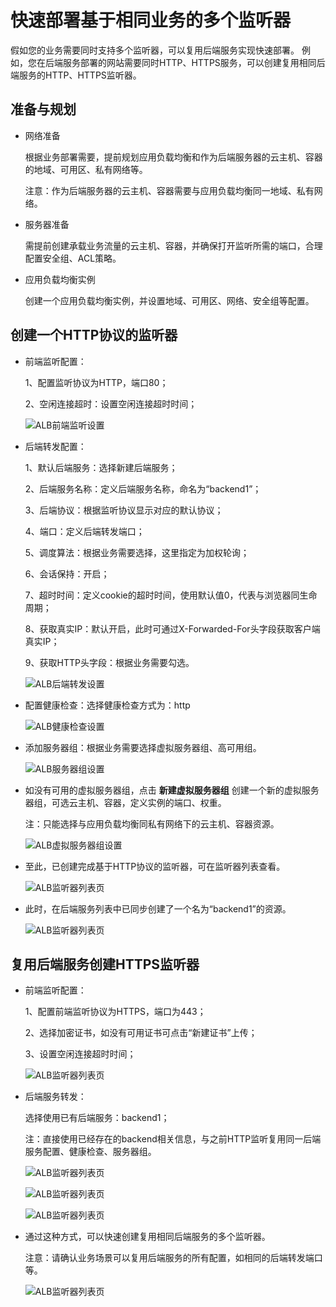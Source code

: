 # 快速部署基于相同业务的多个监听器

假如您的业务需要同时支持多个监听器，可以复用后端服务实现快速部署。
例如，您在后端服务部署的网站需要同时HTTP、HTTPS服务，可以创建复用相同后端服务的HTTP、HTTPS监听器。

## 准备与规划

- 网络准备

	根据业务部署需要，提前规划应用负载均衡和作为后端服务器的云主机、容器的地域、可用区、私有网络等。
	
	注意：作为后端服务器的云主机、容器需要与应用负载均衡同一地域、私有网络。

- 服务器准备

	需提前创建承载业务流量的云主机、容器，并确保打开监听所需的端口，合理配置安全组、ACL策略。

- 应用负载均衡实例

	创建一个应用负载均衡实例，并设置地域、可用区、网络、安全组等配置。

## 创建一个HTTP协议的监听器

- 前端监听配置：
	
	1、配置监听协议为HTTP，端口80；

	2、空闲连接超时：设置空闲连接超时时间；

	![ALB前端监听设置](../../../../image/Networking/ALB/ALB-080.png)

- 后端转发配置：
	
	1、默认后端服务：选择新建后端服务；

	2、后端服务名称：定义后端服务名称，命名为“backend1”；

	3、后端协议：根据监听协议显示对应的默认协议；

	4、端口：定义后端转发端口；

	5、调度算法：根据业务需要选择，这里指定为加权轮询；

	6、会话保持：开启；
	
	7、超时时间：定义cookie的超时时间，使用默认值0，代表与浏览器同生命周期；

	8、获取真实IP：默认开启，此时可通过X-Forwarded-For头字段获取客户端真实IP；

	9、获取HTTP头字段：根据业务需要勾选。

	![ALB后端转发设置](../../../../image/Networking/ALB/ALB-081.png)

- 配置健康检查：选择健康检查方式为：http

	![ALB健康检查设置](../../../../image/Networking/ALB/ALB-082.png)

- 添加服务器组：根据业务需要选择虚拟服务器组、高可用组。

	![ALB服务器组设置](../../../../image/Networking/ALB/ALB-083.png)

- 如没有可用的虚拟服务器组，点击 **新建虚拟服务器组** 创建一个新的虚拟服务器组，可选云主机、容器，定义实例的端口、权重。
	
	注：只能选择与应用负载均衡同私有网络下的云主机、容器资源。

	![ALB虚拟服务器组设置](../../../../image/Networking/ALB/ALB-084.png)

- 至此，已创建完成基于HTTP协议的监听器，可在监听器列表查看。

	![ALB监听器列表页](../../../../image/Networking/ALB/ALB-085.png)

- 此时，在后端服务列表中已同步创建了一个名为“backend1”的资源。

	![ALB监听器列表页](../../../../image/Networking/ALB/ALB-086.png)

## 复用后端服务创建HTTPS监听器

- 前端监听配置：

	1、配置前端监听协议为HTTPS，端口为443；

	2、选择加密证书，如没有可用证书可点击“新建证书”上传；

	3、设置空闲连接超时时间；

	![ALB监听器列表页](../../../../image/Networking/ALB/ALB-087.png)

- 后端服务转发：

	选择使用已有后端服务：backend1；
	
	注：直接使用已经存在的backend相关信息，与之前HTTP监听复用同一后端服务配置、健康检查、服务器组。

	![ALB监听器列表页](../../../../image/Networking/ALB/ALB-088.png)

	![ALB监听器列表页](../../../../image/Networking/ALB/ALB-089.png)

	![ALB监听器列表页](../../../../image/Networking/ALB/ALB-090.png)

- 通过这种方式，可以快速创建复用相同后端服务的多个监听器。

	注意：请确认业务场景可以复用后端服务的所有配置，如相同的后端转发端口等。

	![ALB监听器列表页](../../../../image/Networking/ALB/ALB-091.png)
